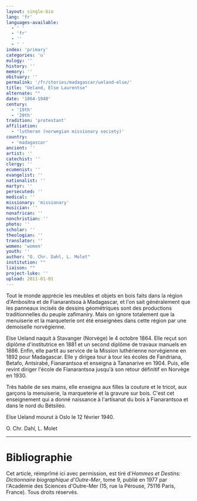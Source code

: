 ```yaml
---
layout: single-bio
lang: 'fr'
languages-available:
  - ' '
  - 'fr'
  - ''
  - ' '
index: 'primary'
categories: 'u'
eulogy: ''
history: ''
memory: ''
obituary: ''
permalink: '/fr/stories/madagascar/ueland-else/'
title: "Ueland, Else Laurentse"
alternate: ""
date: '1864-1940'
century:
  - '19th'
  - '20th'
tradition: 'protestant'
affiliation:
  - 'lutheran (norwegian missionary society)'
country:
  - 'madagascar'
ancient: ''
artist: ''
catechist: ''
clergy: ''
ecumenist: ''
evangelist: ''
nationalist: ''
martyr: ''
persecuted: ''
medical: ''
missionary: 'missionary'
musician: ''
nonafrican: ''
nonchristian: ''
photo: ''
scholar: ''
theologian: ''
translator: ''
women: 'women'
youth: ''
author: "O. Chr. Dahl, L. Molet"
institution: ""
liaison: ""
project-luke: ''
upload: 2011-01-01
---
```




Tout le monde apprécie les meubles et objets en bois faits dans la région d'Ambositra et de Fianarantsoa à Madagascar, et l'on sait généralement que les panneaux incisés de dessins géométriques sont des productions traditionnelles du peuple zafimaniry. Mais on ignore totalement que la menuiserie et la marqueterie ont été enseignées dans cette région par une demoiselle norvégienne.

Else Ueland naquit à Stavanger (Norvège) le 4 octobre 1864. Elle reçut son diplôme d'institutrice en 1881 et un second diplôme de travaux manuels en 1886. Enfin, elle partit au service de la Mission luthérienne norvégienne en 1892 pour Madagascar. Elle y dirigea tour à tour les écoles de Fandriana, Betafo, Antsirabé, Fianarantsoa et enseigna à Tananarive en 1904. Puis, elle revint diriger l'école de Fianarantsoa jusqu'à son retour définitif en Norvège en 1930.

Très habile de ses mains, elle enseigna aux filles la couture et le tricot, aux garçons la menuiserie, la marqueterie et la gravure sur bois. C'est cet enseignement qui a donné naissance à l'artisanat du bois à Fianarantsoa et dans le nord du Bétsiléo.

Else Ueland mourut à Oslo le 12 février 1940.

O. Chr. Dahl, L. Molet

---

# Bibliographie

Cet article, réimprîmé ici avec permission, est tiré d'*Hommes et Destins: Dictionnaire biographique d'Outre-Mer*, tome 9, publié en 1977 par l'Académie des Sciences d'Outre-Mer (15, rue la Pérouse, 75116 Paris, France). Tous droits réservés.

